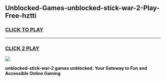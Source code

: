 
## Unblocked-Games-unblocked-stick-war-2-Play-Free-hztti
<h3>
<a href="https://premium76.site?title=unblocked-stick-war-2&ref=23A">CLICK TO PLAY</a></h3>
<hr>

<h3>
<a href="https://premium76.site?title=unblocked-stick-war-2&ref=23A">CLICK 2 PLAY</a>
  
</h3>

<a href="https://premium76.site?title=unblocked-stick-war-2&ref=23A"><img src="https://clearcache.store/games.png"></a>


**unblocked-stick-war-2 games unblocked: Your Gateway to Fun and Accessible Online Gaming**

